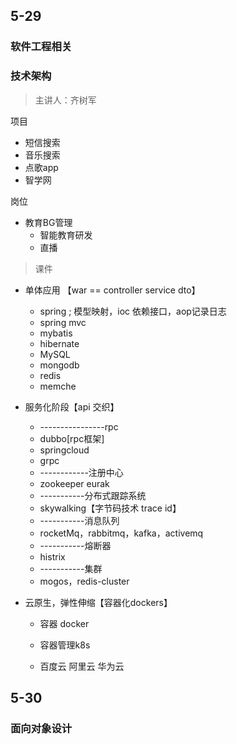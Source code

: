 ## 5-29

### 软件工程相关

### 技术架构

> 主讲人：齐树军

项目

- 短信搜索
- 音乐搜索
- 点歌app
- 智学网

岗位

- 教育BG管理
  - 智能教育研发
  - 直播



>  课件

- 单体应用 【war  ==  controller service dto】
  - spring ; 模型映射，ioc 依赖接口，aop记录日志
  - spring mvc
  - mybatis
  - hibernate
  - MySQL
  - mongodb
  - redis
  - memche

- 服务化阶段【api 交织】

  - ----------------rpc
  - dubbo[rpc框架]
  - springcloud
  - grpc
  - ------------注册中心
  - zookeeper eurak
  - -----------分布式跟踪系统
  - skywalking【字节码技术 trace id】
  - -----------消息队列
  - rocketMq，rabbitmq，kafka，activemq
  - -----------熔断器
  - histrix
  - -----------集群
  - mogos，redis-cluster

- 云原生，弹性伸缩【容器化dockers】

  - 容器 docker

  - 容器管理k8s
  - 百度云 阿里云 华为云




## 5-30


### 面向对象设计

